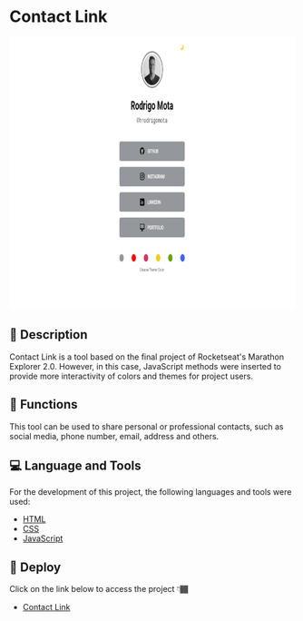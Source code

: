 # Contact Link

<p align="center" >
  <img src="./assets/contact-link-screen.png" width="854px" height="480px" alt="Contact Link Screen" />
</p>

## 📑 Description

<p>Contact Link is a tool based on the final project of Rocketseat's Marathon Explorer 2.0. However, in this case, JavaScript methods were inserted to provide more interactivity of colors and themes for project users.</p>

## 🔗 Functions

<p>This tool can be used to share personal or professional contacts, such as social media, phone number, email, address and others.</p>

## 💻 Language and Tools

<p>For the development of this project, the following languages and tools were used:</p>

- [HTML](https://developer.mozilla.org/pt-BR/docs/Web/HTML)
- [CSS](https://developer.mozilla.org/pt-BR/docs/Web/CSS)
- [JavaScript](https://developer.mozilla.org/pt-BR/docs/Web/JavaScript)

## 🚀 Deploy

<p>Click on the link below to access the project 👇🏾</p>

- [Contact Link](https://hrodrigomota.github.io/contact-link/)
